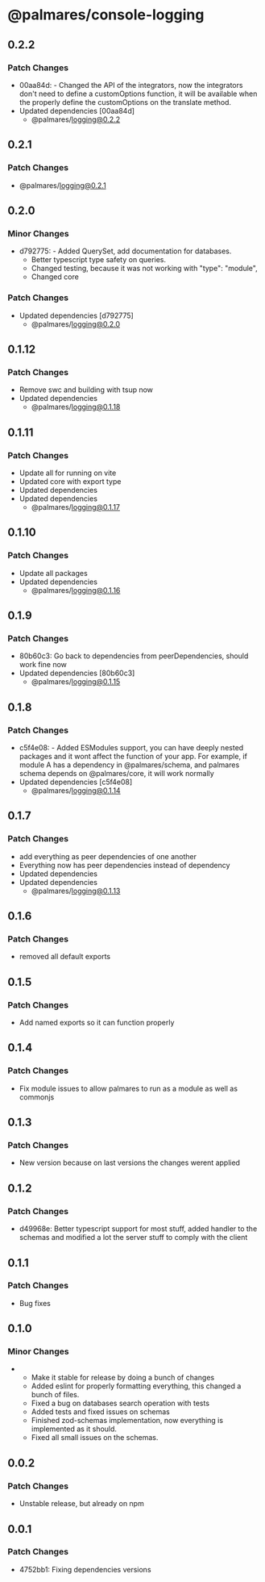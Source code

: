 # @palmares/console-logging

## 0.2.2

### Patch Changes

- 00aa84d: - Changed the API of the integrators, now the integrators don't need to define a customOptions function, it will be available when the properly define the customOptions on the translate method.
- Updated dependencies [00aa84d]
  - @palmares/logging@0.2.2

## 0.2.1

### Patch Changes

- @palmares/logging@0.2.1

## 0.2.0

### Minor Changes

- d792775: - Added QuerySet, add documentation for databases.
  - Better typescript type safety on queries.
  - Changed testing, because it was not working with "type": "module",
  - Changed core

### Patch Changes

- Updated dependencies [d792775]
  - @palmares/logging@0.2.0

## 0.1.12

### Patch Changes

- Remove swc and building with tsup now
- Updated dependencies
  - @palmares/logging@0.1.18

## 0.1.11

### Patch Changes

- Update all for running on vite
- Updated core with export type
- Updated dependencies
- Updated dependencies
  - @palmares/logging@0.1.17

## 0.1.10

### Patch Changes

- Update all packages
- Updated dependencies
  - @palmares/logging@0.1.16

## 0.1.9

### Patch Changes

- 80b60c3: Go back to dependencies from peerDependencies, should work fine now
- Updated dependencies [80b60c3]
  - @palmares/logging@0.1.15

## 0.1.8

### Patch Changes

- c5f4e08: - Added ESModules support, you can have deeply nested packages and it wont affect the function of your app. For example, if module A has a dependency in @palmares/schema, and palmares schema depends on @palmares/core, it will work normally
- Updated dependencies [c5f4e08]
  - @palmares/logging@0.1.14

## 0.1.7

### Patch Changes

- add everything as peer dependencies of one another
- Everything now has peer dependencies instead of dependency
- Updated dependencies
- Updated dependencies
  - @palmares/logging@0.1.13

## 0.1.6

### Patch Changes

- removed all default exports

## 0.1.5

### Patch Changes

- Add named exports so it can function properly

## 0.1.4

### Patch Changes

- Fix module issues to allow palmares to run as a module as well as commonjs

## 0.1.3

### Patch Changes

- New version because on last versions the changes werent applied

## 0.1.2

### Patch Changes

- d49968e: Better typescript support for most stuff, added handler to the schemas and modified a lot the server stuff to comply with the client

## 0.1.1

### Patch Changes

- Bug fixes

## 0.1.0

### Minor Changes

- - Make it stable for release by doing a bunch of changes
  - Added eslint for properly formatting everything, this changed a bunch of files.
  - Fixed a bug on databases search operation with tests
  - Added tests and fixed issues on schemas
  - Finished zod-schemas implementation, now everything is implemented as it should.
  - Fixed all small issues on the schemas.

## 0.0.2

### Patch Changes

- Unstable release, but already on npm

## 0.0.1

### Patch Changes

- 4752bb1: Fixing dependencies versions
